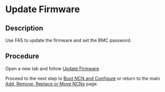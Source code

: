 # Update Firmware

## Description

Use FAS to update the firmware and set the BMC password.

## Procedure

Open a new tab and follow [Update Firmware](../../firmware/Update_Firmware_with_FAS.md)

Proceed to the next step to [Boot NCN and Configure](Boot_NCN.md) or return to the main [Add, Remove, Replace or Move NCNs](Add_Remove_Replace_NCNs.md) page.

